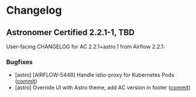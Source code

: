 # Changelog

Astronomer Certified 2.2.1-1, TBD
----------------------------------------

User-facing CHANGELOG for AC 2.2.1+astro.1 from Airflow 2.2.1:

### Bugfixes

- [astro] [AIRFLOW-5448] Handle istio-proxy for Kubernetes Pods ([commit](https://github.com/astronomer/airflow/commit/5f697188ffbffc89ec7e1cc07e7410c7d938a5c5))
- [astro] Override UI with Astro theme, add AC version in footer ([commit](https://github.com/astronomer/airflow/commit/62f956e6dbe854d2c519e10c2d89314e3273bad1))

